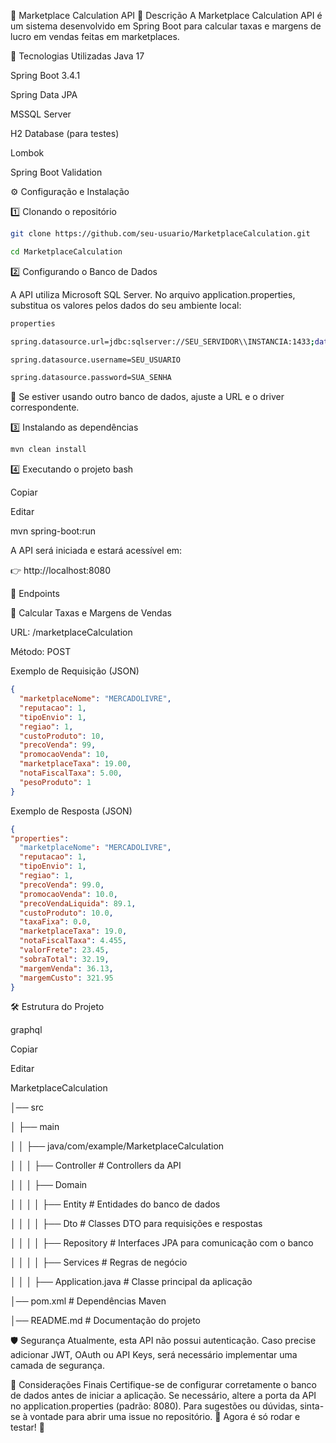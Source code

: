 📌 Marketplace Calculation API
📖 Descrição
A Marketplace Calculation API é um sistema desenvolvido em Spring Boot para calcular taxas e margens de lucro em vendas feitas em marketplaces.

🚀 Tecnologias Utilizadas
Java 17

Spring Boot 3.4.1

Spring Data JPA

MSSQL Server

H2 Database (para testes)

Lombok

Spring Boot Validation

⚙️ Configuração e Instalação

1️⃣ Clonando o repositório
```bash
git clone https://github.com/seu-usuario/MarketplaceCalculation.git
```
```bash
cd MarketplaceCalculation
```

2️⃣ Configurando o Banco de Dados

A API utiliza Microsoft SQL Server. No arquivo application.properties, substitua os valores pelos dados do seu ambiente local:

```bash
properties

spring.datasource.url=jdbc:sqlserver://SEU_SERVIDOR\\INSTANCIA:1433;databaseName=SEU_BANCO;trustServerCertificate=true;

spring.datasource.username=SEU_USUARIO

spring.datasource.password=SUA_SENHA
```

🔹 Se estiver usando outro banco de dados, ajuste a URL e o driver correspondente.

3️⃣ Instalando as dependências
```bash
mvn clean install
```


4️⃣ Executando o projeto
bash

Copiar

Editar

mvn spring-boot:run

A API será iniciada e estará acessível em:

👉 http://localhost:8080

📖 Endpoints

🔹 Calcular Taxas e Margens de Vendas

URL: /marketplaceCalculation

Método: POST

Exemplo de Requisição (JSON)
```json
{
  "marketplaceNome": "MERCADOLIVRE",
  "reputacao": 1,
  "tipoEnvio": 1,
  "regiao": 1,
  "custoProduto": 10,
  "precoVenda": 99,
  "promocaoVenda": 10,
  "marketplaceTaxa": 19.00,
  "notaFiscalTaxa": 5.00,
  "pesoProduto": 1
}

```
Exemplo de Resposta (JSON)
```json
{
"properties": 
  "marketplaceNome": "MERCADOLIVRE",
  "reputacao": 1,
  "tipoEnvio": 1,
  "regiao": 1,
  "precoVenda": 99.0,
  "promocaoVenda": 10.0,
  "precoVendaLiquida": 89.1,
  "custoProduto": 10.0,
  "taxaFixa": 0.0,
  "marketplaceTaxa": 19.0,
  "notaFiscalTaxa": 4.455,
  "valorFrete": 23.45,
  "sobraTotal": 32.19,
  "margemVenda": 36.13,
  "margemCusto": 321.95
}
```



🛠️ Estrutura do Projeto

graphql

Copiar

Editar

MarketplaceCalculation

│── src

│   ├── main

│   │   ├── java/com/example/MarketplaceCalculation

│   │   │   ├── Controller  # Controllers da API

│   │   │   ├── Domain

│   │   │   │   ├── Entity  # Entidades do banco de dados

│   │   │   │   ├── Dto  # Classes DTO para requisições e respostas

│   │   │   │   ├── Repository  # Interfaces JPA para comunicação com o banco

│   │   │   │   ├── Services  # Regras de negócio

│   │   │   ├── Application.java  # Classe principal da aplicação

│── pom.xml  # Dependências Maven

│── README.md  # Documentação do projeto


🛡️ Segurança
Atualmente, esta API não possui autenticação. Caso precise adicionar JWT, OAuth ou API Keys, será necessário implementar uma camada de segurança.


📌 Considerações Finais
Certifique-se de configurar corretamente o banco de dados antes de iniciar a aplicação.
Se necessário, altere a porta da API no application.properties (padrão: 8080).
Para sugestões ou dúvidas, sinta-se à vontade para abrir uma issue no repositório.
🚀 Agora é só rodar e testar! 🚀

